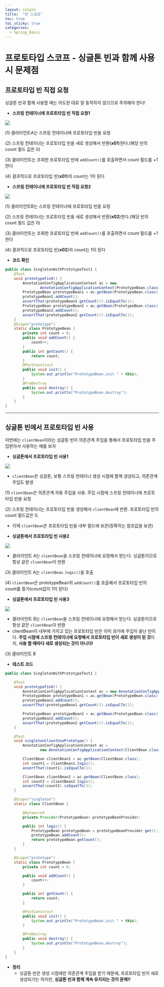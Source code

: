 ```yaml
---
layout: single
title:  "빈 스코프"
toc: true
toc_sticky: true
categories:
  - Spring_Basic 
---
```


#  프로토타입 스코프 - 싱글톤 빈과 함께 사용시 문제점



## 프로토타입 빈 직접 요청



싱글톤 빈과 함께 사용할 때는 의도한 대로 잘 동작하지 않으므로 주의해야 한다!



- **스프링 컨테이너에 프로토타입 빈 직접 요청1**

![](/assets/images/2022-03-23-prototypeScopeProblem/1.JPG)

(1) 클라이언트A는 스프링 컨테이너에 프로토타입 빈을 요청

(2) 스프링 컨테이너는 프로토타입 빈을 새로 생성해서 반환(**x01**)한다.(해당 빈의 count 필드 값은 0)

(3) 클라이언트는 조회한 프로토타입 빈에 `addCount()`를 호출하면서 count 필드를 +1한다

(4) 결과적으로 프로토타입 빈(**x01**)의 count는 1이 된다



- **스프링 컨테이너에 프로토타입 빈 직접 요청2**

![](/assets/images/2022-03-23-prototypeScopeProblem/2.JPG)

(1) 클라이언트B는 스프링 컨테이너에 프로토타입 빈을 요청

(2) 스프링 컨테이너는 프로토타입 빈을 새로 생성해서 반환(**x02**)한다.(해당 빈의 count 필드 값은 0)

(3) 클라이언트는 조회한 프로토타입 빈에 `addCount()`를 호출하면서 count 필드를 +1한다

(4) 결과적으로 프로토타입 빈(**x02**)의 count는 1이 된다



- **코드 확인**

```java
public class SingletonWithPrototypeTest1 {
    @Test
    void prototypeFind() {
        AnnotationConfigApplicationContext ac = new
                AnnotationConfigApplicationContext(PrototypeBean.class);
        PrototypeBean prototypeBean1 = ac.getBean(PrototypeBean.class);
        prototypeBean1.addCount();
        assertThat(prototypeBean1.getCount()).isEqualTo(1);
        PrototypeBean prototypeBean2 = ac.getBean(PrototypeBean.class);
        prototypeBean2.addCount();
        assertThat(prototypeBean2.getCount()).isEqualTo(1);
    }
    @Scope("prototype")
    static class PrototypeBean {
        private int count = 0;
        public void addCount() {
            count++;
        }
        public int getCount() {
            return count;
        }
        @PostConstruct
        public void init() {
            System.out.println("PrototypeBean.init " + this);
        }
        @PreDestroy
        public void destroy() {
            System.out.println("PrototypeBean.destroy");
        }
    }
}
```



---



## 싱글톤 빈에서 프로토타입 빈 사용

이번에는 `clientBean`이라는 싱글톤 빈이 의존관계 주입을 통해서 프로토타입 빈을 주입받아서 사용하는 예를 보자  



- **싱글톤에서 프로토타입 빈 사용1**

![](/assets/images/2022-03-23-prototypeScopeProblem/3.JPG)

- `clientBean`은 싱글톤, 보통 스프링 컨테이너 생성 시점에 함께 생성되고, 의존관계 주입도 발생

(1) `clientBean`은 의존관계 자동 주입을 사용. 주입 시점에 스프링 컨테이너에 프로토타입 빈을 요청

(2) 스프링 컨테이너는 프로토타입 빈을 생성해서 `clientBean`에 반환. 프로토타입 빈의 count 필드값은 0.

- 이제 `clientBean`은 프로토타입 빈을 내부 필드에 보관(정확히는 참조값을 보관)



- **싱글톤에서 프로토타입 빈 사용2**

![](/assets/images/2022-03-23-prototypeScopeProblem/4.JPG)

- 클라이언트 A는 `clientBean`을 스프링 컨테이너에 요청해서 받는다. 싱글톤이므로 항상 같은 `clientBean`이 반환

(3) 클라이언트 A는 `clientBean.logic()`을 호출

(4) `clientBean`은 prototypeBean의 `addCount()`를 호출해서 프로토타입 빈의 count를 증가(count값이 1이 된다)



- **싱글톤에서 프로토타입 빈 사용3**

![](/assets/images/2022-03-23-prototypeScopeProblem/5.JPG)

- 클라이언트 B는 `clientBean`을 스프링 컨테이너에 요청해서 받는다. 싱글톤이므로 항상 같은 `clientBean`이 반환
-  clientBean이 내부에 가지고 있는 프로토타입 빈은 이미 과거에 주입이 끝난 빈이다. **주입 시점에 스프링 컨테이너에 요청해서 프로토타입 빈이 새로 생성이 된 것**이지, **사용 할 때마다 새로 생성되는 것이 아니다!**

(3) 클라이언트 B

- **테스트 코드** 

```java
public class SingletonWithPrototypeTest1 {

    @Test
    void prototypeFind() {
        AnnotationConfigApplicationContext ac = new AnnotationConfigApplicationContext(PrototypeBean.class);
        PrototypeBean prototypeBean1 = ac.getBean(PrototypeBean.class);
        prototypeBean1.addCount();
        assertThat(prototypeBean1.getCount()).isEqualTo(1);

        PrototypeBean prototypeBean2 = ac.getBean(PrototypeBean.class);
        prototypeBean2.addCount();
        assertThat(prototypeBean2.getCount()).isEqualTo(1);
    }

    @Test
    void singletonClientUsePrototype() {
        AnnotationConfigApplicationContext ac =
                new AnnotationConfigApplicationContext(ClientBean.class, PrototypeBean.class);

        ClientBean clientBean1 = ac.getBean(ClientBean.class);
        int count1 = clientBean1.logic();
        assertThat(count1).isEqualTo(1);

        ClientBean clientBean2 = ac.getBean(ClientBean.class);
        int count2 = clientBean2.logic();
        assertThat(count2).isEqualTo(1);
    }

    @Scope("singleton")
    static class ClientBean {

        @Autowired
        private Provider<PrototypeBean> prototypeBeanProvider;

        public int logic() {
            PrototypeBean prototypeBean = prototypeBeanProvider.get();
            prototypeBean.addCount();
            return prototypeBean.getCount();
        }
    }

    @Scope("prototype")
    static class PrototypeBean {
        private int count = 0;

        public void addCount() {
            count++;
        }

        public int getCount() {
            return count;
        }

        @PostConstruct
        public void init() {
            System.out.println("PrototypeBean.init " + this);
        }

        @PreDestroy
        public void destroy() {
            System.out.println("PrototypeBean.destroy");
        }
    }
}
```



- **정리**
  - 싱글톤 빈은 생성 시점에만 의존관계 주입을 받기 때문에, 프로토타입 빈이 새로 생성되기는 하지만, **싱글톤 빈과 함께 계속 유지되는 것이 문제!!**

